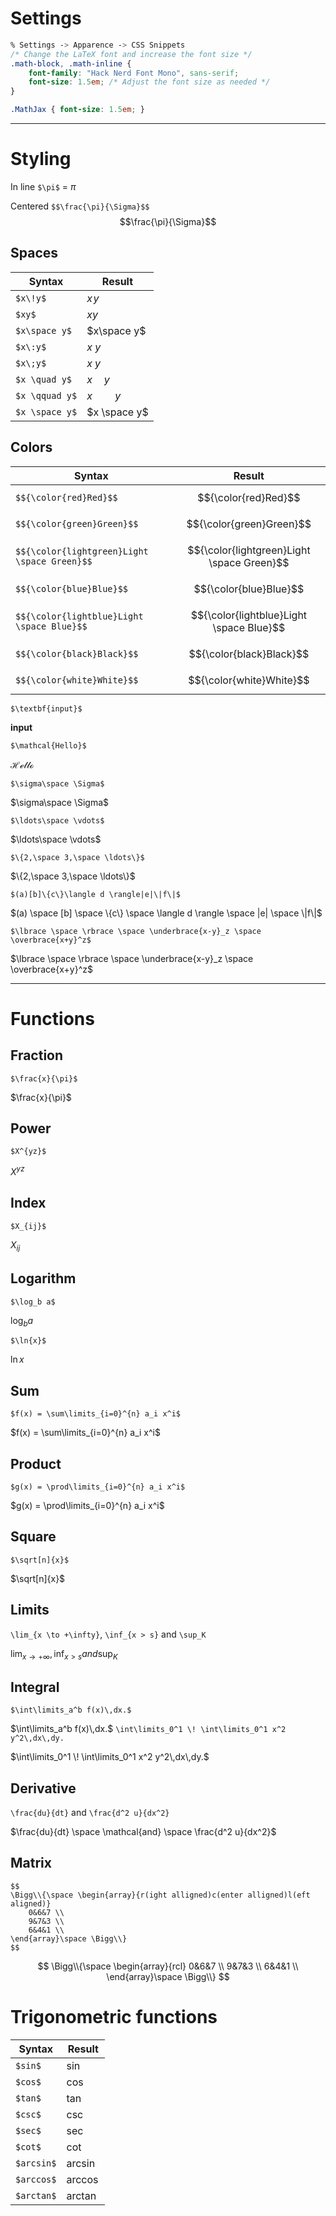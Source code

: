 # Settings

```css
% Settings -> Apparence -> CSS Snippets
/* Change the LaTeX font and increase the font size */
.math-block, .math-inline {
    font-family: "Hack Nerd Font Mono", sans-serif;
    font-size: 1.5em; /* Adjust the font size as needed */
}

.MathJax { font-size: 1.5em; }
```

---
# Styling

In line `$\pi$` = $\pi$

Centered `$$\frac{\pi}{\Sigma}$$` $$\frac{\pi}{\Sigma}$$

## Spaces

| Syntax         | Result       |
| -------------- | ------------ |
| `$x\!y$`       | $x\!y$       |
| `$xy$`         | $xy$         |
| `$x\space y$`  | $x\space y$  |
| `$x\:y$`       | $x\:y$       |
| `$x\;y$`       | $x\;y$       |
| `$x \quad y$`  | $x \quad y$  |
| `$x \qquad y$` | $x \qquad y$ |
| `$x \space y$` | $x \space y$ |

## Colors

| Syntax                                       | Result                                     |
| -------------------------------------------- | ------------------------------------------ |
| `$${\color{red}Red}$$`                       | $${\color{red}Red}$$                       |
| `$${\color{green}Green}$$`                   | $${\color{green}Green}$$                   |
| `$${\color{lightgreen}Light \space Green}$$` | $${\color{lightgreen}Light \space Green}$$ |
| `$${\color{blue}Blue}$$`                     | $${\color{blue}Blue}$$                     |
| `$${\color{lightblue}Light \space Blue}$$`   | $${\color{lightblue}Light \space Blue}$$   |
| `$${\color{black}Black}$$`                   | $${\color{black}Black}$$                   |
| `$${\color{white}White}$$`                   | $${\color{white}White}$$                   |

`$\textbf{input}$`

$\textbf{input}$

`$\mathcal{Hello}$`

$\mathcal{Hello}$

`$\sigma\space \Sigma$`

$\sigma\space \Sigma$

`$\ldots\space \vdots$`

$\ldots\space \vdots$

`$\{2,\space 3,\space \ldots\}$`

$\{2,\space 3,\space \ldots\}$

`$(a)[b]\{c\}\langle d \rangle|e|\|f\|$`

$(a) \space [b] \space \{c\} \space \langle d \rangle \space |e| \space \|f\|$

`$\lbrace \space \rbrace \space \underbrace{x-y}_z \space \overbrace{x+y}^z$`

$\lbrace \space \rbrace \space \underbrace{x-y}_z \space \overbrace{x+y}^z$


---
# Functions

## Fraction
 `$\frac{x}{\pi}$`
 
$\frac{x}{\pi}$

## Power
`$X^{yz}$`

$X^{yz}$ 

## Index
`$X_{ij}$`

$X_{ij}$

## Logarithm
`$\log_b a$`

$\log_b a$

`$\ln{x}$`

$\ln{x}$

## Sum
`$f(x) = \sum\limits_{i=0}^{n} a_i x^i$`

$f(x) = \sum\limits_{i=0}^{n} a_i x^i$
## Product
`$g(x) = \prod\limits_{i=0}^{n} a_i x^i$`

$g(x) = \prod\limits_{i=0}^{n} a_i x^i$

## Square
`$\sqrt[n]{x}$`

$\sqrt[n]{x}$

## Limits
`\lim_{x \to +\infty}`, `\inf_{x > s}` and `\sup_K`

$\lim_{x \to +\infty}, \inf_{x > s} and \sup_K$

## Integral
`$\int\limits_a^b f(x)\,dx.$`

$\int\limits_a^b f(x)\,dx.$
`\int\limits_0^1 \! \int\limits_0^1 x^2 y^2\,dx\,dy.`

$\int\limits_0^1 \! \int\limits_0^1 x^2 y^2\,dx\,dy.$

## Derivative
`\frac{du}{dt}` and `\frac{d^2 u}{dx^2}`

$\frac{du}{dt} \space \mathcal{and} \space \frac{d^2 u}{dx^2}$

## Matrix

```text
$$
\Bigg\\{\space \begin{array}{r(ight alligned)c(enter alligned)l(eft aligned)}
	0&6&7 \\
	9&7&3 \\
	6&4&1 \\
\end{array}\space \Bigg\\}
$$
```

$$
\Bigg\\{\space \begin{array}{rcl}
	0&6&7 \\
	9&7&3 \\
	6&4&1 \\
\end{array}\space \Bigg\\}
$$


# Trigonometric functions

| Syntax     | Result    |
| ---------- | --------- |
| `$sin$`    | $\sin$    |
| `$cos$`    | $\cos$    |
| `$tan$`    | $\tan$    |
| `$csc$`    | $\csc$    |
| `$sec$`    | $\sec$    |
| `$cot$`    | $\cot$    |
| `$arcsin$` | $\arcsin$ |
| `$arccos$` | $\arccos$ |
| `$arctan$` | $\arctan$ |
